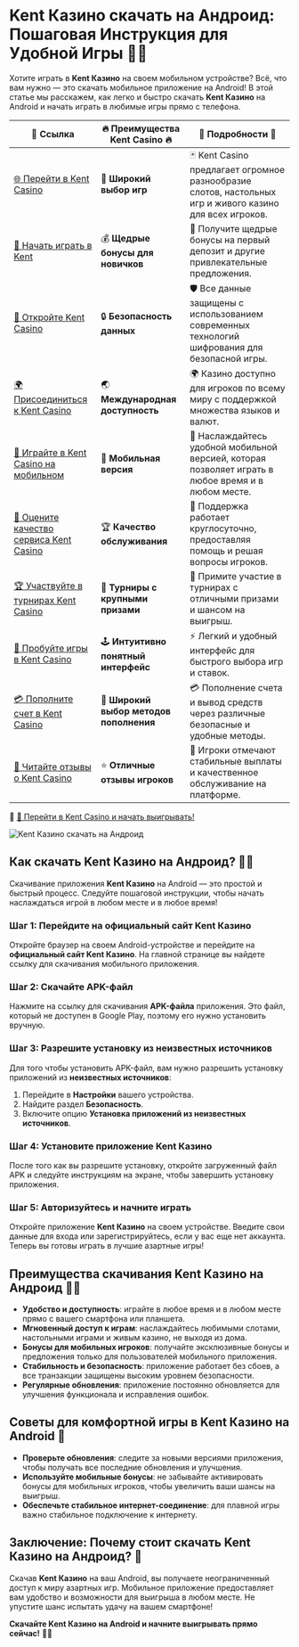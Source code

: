 # Kent Казино скачать на Андроид: Пошаговая Инструкция для Удобной Игры 📱🎰

Хотите играть в **Kent Казино** на своем мобильном устройстве? Всё, что вам нужно — это скачать мобильное приложение на Android! В этой статье мы расскажем, как легко и быстро скачать **Kent Казино** на Android и начать играть в любимые игры прямо с телефона.

| 🔗 **Ссылка**                                         | 🔥 **Преимущества Kent Casino** 🔥  | 🌟 **Подробности** 🌟 |
|-----------------------------------------------------|-------------------------------------|----------------------|
| [🌐 Перейти в Kent Casino](https://brandplay.link/Fv2WP3js) | 🎰 **Широкий выбор игр**           | 🃏 Kent Casino предлагает огромное разнообразие слотов, настольных игр и живого казино для всех игроков. |
| [💸 Начать играть в Kent](https://brandplay.link/Fv2WP3js) | 💰 **Щедрые бонусы для новичков**  | 🎁 Получите щедрые бонусы на первый депозит и другие привлекательные предложения. |
| [🔐 Откройте Kent Casino](https://brandplay.link/Fv2WP3js) | 🔒 **Безопасность данных**         | 🛡️ Все данные защищены с использованием современных технологий шифрования для безопасной игры. |
| [🌍 Присоединиться к Kent Casino](https://brandplay.link/Fv2WP3js) | 🌏 **Международная доступность**   | 🌍 Казино доступно для игроков по всему миру с поддержкой множества языков и валют. |
| [📱 Играйте в Kent Casino на мобильном](https://brandplay.link/Fv2WP3js) | 📲 **Мобильная версия**            | 📱 Наслаждайтесь удобной мобильной версией, которая позволяет играть в любое время и в любом месте. |
| [🔧 Оцените качество сервиса Kent Casino](https://brandplay.link/Fv2WP3js) | 🏆 **Качество обслуживания**      | 🤝 Поддержка работает круглосуточно, предоставляя помощь и решая вопросы игроков. |
| [🏆 Участвуйте в турнирах Kent Casino](https://brandplay.link/Fv2WP3js) | 🎉 **Турниры с крупными призами**  | 🥇 Примите участие в турнирах с отличными призами и шансом на выигрыш. |
| [🎯 Пробуйте игры в Kent Casino](https://brandplay.link/Fv2WP3js) | 🕹️ **Интуитивно понятный интерфейс**| ⚡ Легкий и удобный интерфейс для быстрого выбора игр и ставок. |
| [💳 Пополните счет в Kent Casino](https://brandplay.link/Fv2WP3js) | 💸 **Широкий выбор методов пополнения** | 💳 Пополнение счета и вывод средств через различные безопасные и удобные методы. |
| [💬 Читайте отзывы о Kent Casino](https://brandplay.link/Fv2WP3js) | ⭐ **Отличные отзывы игроков**     | 👏 Игроки отмечают стабильные выплаты и качественное обслуживание на платформе. |

🔗 [🚀 Перейти в Kent Casino и начать выигрывать!](https://brandplay.link/Fv2WP3js)

![Kent Казино скачать на Андроид](https://i.ytimg.com/vi/xN0gbhT3J2Y/maxresdefault.jpg)

## Как скачать Kent Казино на Андроид? 🚀📲

Скачивание приложения **Kent Казино** на Android — это простой и быстрый процесс. Следуйте пошаговой инструкции, чтобы начать наслаждаться игрой в любом месте и в любое время!

### Шаг 1: Перейдите на официальный сайт Kent Казино

Откройте браузер на своем Android-устройстве и перейдите на **официальный сайт Kent Казино**. На главной странице вы найдете ссылку для скачивания мобильного приложения.

### Шаг 2: Скачайте APK-файл

Нажмите на ссылку для скачивания **APK-файла** приложения. Это файл, который не доступен в Google Play, поэтому его нужно установить вручную.

### Шаг 3: Разрешите установку из неизвестных источников

Для того чтобы установить APK-файл, вам нужно разрешить установку приложений из **неизвестных источников**:
1. Перейдите в **Настройки** вашего устройства.
2. Найдите раздел **Безопасность**.
3. Включите опцию **Установка приложений из неизвестных источников**.

### Шаг 4: Установите приложение Kent Казино

После того как вы разрешите установку, откройте загруженный файл APK и следуйте инструкциям на экране, чтобы завершить установку приложения.

### Шаг 5: Авторизуйтесь и начните играть

Откройте приложение **Kent Казино** на своем устройстве. Введите свои данные для входа или зарегистрируйтесь, если у вас еще нет аккаунта. Теперь вы готовы играть в лучшие азартные игры!

## Преимущества скачивания Kent Казино на Андроид 📲🎯

- **Удобство и доступность**: играйте в любое время и в любом месте прямо с вашего смартфона или планшета.
- **Мгновенный доступ к играм**: наслаждайтесь любимыми слотами, настольными играми и живым казино, не выходя из дома.
- **Бонусы для мобильных игроков**: получайте эксклюзивные бонусы и предложения только для пользователей мобильного приложения.
- **Стабильность и безопасность**: приложение работает без сбоев, а все транзакции защищены высоким уровнем безопасности.
- **Регулярные обновления**: приложение постоянно обновляется для улучшения функционала и исправления ошибок.

## Советы для комфортной игры в Kent Казино на Android 📌

- **Проверьте обновления**: следите за новыми версиями приложения, чтобы получать все последние обновления и улучшения.
- **Используйте мобильные бонусы**: не забывайте активировать бонусы для мобильных игроков, чтобы увеличить ваши шансы на выигрыш.
- **Обеспечьте стабильное интернет-соединение**: для плавной игры важно стабильное подключение к интернету.

## Заключение: Почему стоит скачать Kent Казино на Андроид? 🌟

Скачав **Kent Казино** на ваш Android, вы получаете неограниченный доступ к миру азартных игр. Мобильное приложение предоставляет вам удобство и возможности для выигрыша в любом месте. Не упустите шанс испытать удачу на вашем смартфоне!

**Скачайте Kent Казино на Android и начните выигрывать прямо сейчас!** 🎲📱
